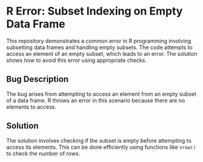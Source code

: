 # R Error: Subset Indexing on Empty Data Frame

This repository demonstrates a common error in R programming involving subsetting data frames and handling empty subsets.  The code attempts to access an element of an empty subset, which leads to an error. The solution shows how to avoid this error using appropriate checks.

## Bug Description
The bug arises from attempting to access an element from an empty subset of a data frame.  R throws an error in this scenario because there are no elements to access.

## Solution
The solution involves checking if the subset is empty before attempting to access its elements. This can be done efficiently using functions like `nrow()` to check the number of rows.